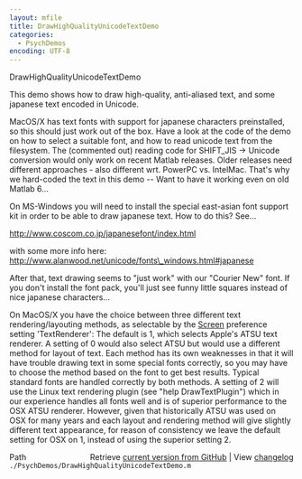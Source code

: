 ```yaml
---
layout: mfile
title: DrawHighQualityUnicodeTextDemo
categories:
  - PsychDemos
encoding: UTF-8
---
```


DrawHighQualityUnicodeTextDemo

This demo shows how to draw high-quality, anti-aliased text, and some
japanese text encoded in Unicode.

MacOS/X has text fonts with support for japanese characters preinstalled,
so this should just work out of the box. Have a look at the code of the
demo on how to select a suitable font, and how to read unicode text from
the filesystem. The (commented out) reading code for SHIFT\_JIS -> Unicode
conversion would only work on recent Matlab releases. Older releases need
different approaches - also different wrt. PowerPC vs. IntelMac. That's
why we hard-coded the text in this demo -- Want to have it working even
on old Matlab 6...

On MS-Windows you will need to install the special east-asian font
support kit in order to be able to draw japanese text.
How to do this? See...

http://www.coscom.co.jp/japanesefont/index.html

with some more info here:
http://www.alanwood.net/unicode/fonts\_windows.html#japanese

After that, text drawing seems to "just work" with our "Courier New"
font. If you don't install the font pack, you'll just see funny little
squares instead of nice japanese characters...

On MacOS/X you have the choice between three different text
rendering/layouting methods, as selectable by the [Screen](/docs/Screen) preference
setting 'TextRenderer': The default is 1, which selects Apple's ATSU text
renderer. A setting of 0 would also select ATSU but would use a different
method for layout of text. Each method has its own weaknesses in that it
will have trouble drawing text in some special fonts correctly, so you
may have to choose the method based on the font to get best results.
Typical standard fonts are handled correctly by both methods. A setting
of 2 will use the Linux text rendering plugin (see "help DrawTextPlugin")
which in our experience handles all fonts well and is of superior
performance to the OSX ATSU renderer. However, given that historically
ATSU was used on OSX for many years and each layout and rendering method
will give slightly different text appearance, for reason of consistency
we leave the default setting for OSX on 1, instead of using the superior
setting 2.



<div class="code_header" style="text-align:right;">
  <span style="float:left;">Path&nbsp;&nbsp;</span> <span class="counter">Retrieve <a href=
  "https://raw.github.com/Psychtoolbox-3/Psychtoolbox-3/beta/./PsychDemos/DrawHighQualityUnicodeTextDemo.m">current version from GitHub</a> | View <a href=
  "https://github.com/Psychtoolbox-3/Psychtoolbox-3/commits/beta/./PsychDemos/DrawHighQualityUnicodeTextDemo.m">changelog</a></span>
</div>
<div class="code">
  <code>./PsychDemos/DrawHighQualityUnicodeTextDemo.m</code>
</div>
